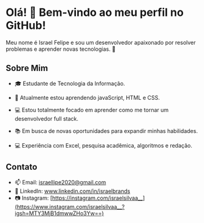 # Olá! 👋 Bem-vindo ao meu perfil no GitHub!

Meu nome é Israel Felipe e sou um desenvolvedor apaixonado por resolver problemas e aprender novas tecnologias. 🚀

## Sobre Mim
- 🎓 Estudante de Tecnologia da Informação.
- 🌱 Atualmente estou aprendendo javaScript, HTML e CSS.
- 💻 Estou totalmente focado em aprender como me tornar um desenvolvedor full stack.
- 📚 Em busca de novas oportunidades para expandir minhas habilidades.

- 💻 Experiência com Excel, pesquisa acadêmica, algoritmos e redação.

## Contato
- 📫 Email: israellipe2020@gmail.com
- 💼 LinkedIn: www.linkedin.com/in/israelbrands
- 📷 Instagram: [https://instagram.com/israelsilvaa__](https://www.instagram.com/israelsilvaa__?igsh=MTY3MjB1dmwwZHo3Yw==)
